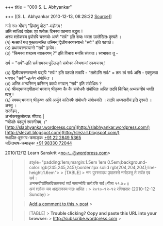 +++
title = "000 S. L. Abhyankar"

+++
[[S. L. Abhyankar	2010-12-13, 08:28:22 [Source](https://groups.google.com/g/samskrita/c/5_dLrYc0LzA)]]



नमो नमः श्रीमन् "हिमांशु पोटा"-महोदय !  
अति साध्विदं यदेकः एव श्लोकः दिनस्य पठनाय उद्धृतः !  
अस्य श्लोकस्य द्वयोरपि चरणयोः अन्ते "सर्व" इति शब्दः भवता उल्लेखितः दृश्यते ।  
(१) मत्सार्धं यत् पुस्तकमस्ति तस्मिन् द्वितीयचरणस्यान्ते "सर्वः" इति पठ्यते।  
(२) प्रथमचरणस्यान्ते "सर्व" इत्येव।  
(३) "किमस्य शब्दस्य व्याकरणम् ?" इति विचारः मनसि संजातः। स्वभावतः तु -  

सर्व = "सर्व"-इति सर्वनामस्य पुल्लिङ्गे संबोधन-विभक्त्यां एकवचनम् !  

(३) द्वितीयचरणस्यान्ते यद्यपि "सर्वः" इति पठ्यते तत्रापि - "ततोऽसि सर्वः" = ततः त्वं सर्वः असि - एवमुक्त्वा भगवान् "सर्वः"-इत्येव संबोधितः ।  
(४) अस्ति अन्यस्मिन् कस्मिन् काव्ये भगवान् "सर्व" इति संबोधितः ?  
(५) श्रीमद्भगवद्गीतायां भगवान् श्रीकृष्णः कैः कैः संबोधनैः संबोधितः अस्ति तदपि किंचित् अभ्यसनीयं भवति खलु !  
(६) स्वयम् भगवान् श्रीकृष्णः अपि अर्जुनं कतिपयैः संबोधनैः संबोधयति । तदपि अभ्यसनीयं इति दृश्यते ।  
अस्तु ।  
सस्नेहम् ,  
अभ्यंकरकुलोत्पन्नः श्रीपादः \|  
"श्रीपतेः पदयुगं स्मरणीयम् ।"  
[http://slabhyankar.wordpress.com](http://slabhyankar.wordpress.com/)  
[http://slezall.blogspot.com](http://slezall.blogspot.com/)  
स्थापित-दूरभाष-क्रमाङ्कः [+91 22 2849 5365](tel:+91%2022%202849%205365)  
चलितभाष-क्रमाङ्कः [+91 98330 72044](tel:+91%2098330%2072044)  
  

2010/12/12 Learn Sanskrit \<[no-r...@wordpress.com]()\>  

> 
> > 
> >  style="padding:1em;margin:1.5em 1em 0.5em;background-color:rgb(245,245,245);border:1px solid rgb(204,204,204);line-height:1.6em"> >
> [TABLE] >
> नमः पुरस्तादथ पृष्ठतस्ते नमोऽस्तु ते सर्वत एव सर्व।  
> अनन्तवीर्यामितविक्रमस्त्वं सर्वं समाप्नोषि ततोऽसि सर्व॥गीता ११.४०॥  
> अयं श्लोकः मम अद्यतनस्य पाठः अस्ति। >
> २०१०-१२-१२ रविवासरः (2010-12-12 Sunday) >
> 
> > 
> > [Add a comment to this > post](http://learnsanskrit.wordpress.com/2010/12/12/%e0%a4%a8%e0%a4%ae%e0%a4%83-%e0%a4%aa%e0%a5%81%e0%a4%b0%e0%a4%b8%e0%a5%8d%e0%a4%a4%e0%a4%be%e0%a4%a6%e0%a5%8d-salutation-from-front/#respond) >
> 
> > 
> > 
> > 
> >   
> > [TABLE] >
> **Trouble clicking? Copy and paste this URL into your browser:** > <http://subscribe.wordpress.com> >
> 

  
  

